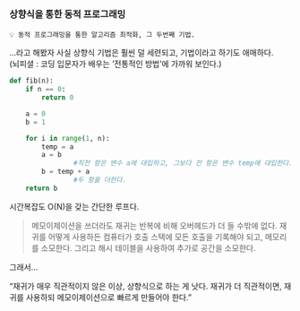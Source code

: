 ### 상향식을 통한 동적 프로그래밍
```
💡 동적 프로그래밍을 통한 알고리즘 최적화, 그 두번째 기법.
```

…라고 해봤자 사실 상향식 기법은 훨씬 덜 세련되고, 기법이라고 하기도 애매하다.  
(뇌피셜 : 코딩 입문자가 배우는 ’전통적인 방법’에 가까워 보인다.)

```python
def fib(n):
	if n == 0:
		return 0

	a = 0
	b = 1

	for i in range(1, n):
		temp = a 
		a = b 
				#직전 항은 변수 a에 대입하고, 그보다 전 항은 변수 temp에 대입한다.
		b = temp + a
				#두 항을 더한다.
	return b
```

시간복잡도 O(N)을 갖는 간단한 루프다.

> 메모이제이션을 쓰더라도 재귀는 반복에 비해 오버헤드가 더 들 수밖에 없다.
재귀를 어떻게 사용하든 컴퓨터가 호출 스택에 모든 호출을 기록해야 되고, 메모리를 소모한다.
그리고 해시 테이블을 사용하여 추가로 공간을 소모한다.
> 

그래서…

“재귀가 매우 직관적이지 않은 이상, 상향식으로 하는 게 낫다.
 재귀가 더 직관적이면, 재귀를 사용하되 메모이제이션으로 빠르게 만들어야 한다.”